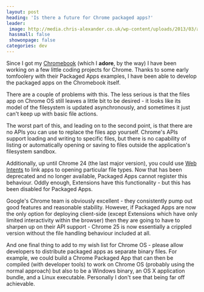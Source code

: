 ```yaml
---
layout: post
heading: 'Is there a future for Chrome packaged apps?'
leader:
 image: http://media.chris-alexander.co.uk/wp-content/uploads/2013/03/acer-300x212.jpg
 hassmall: false
 showonpage: false
categories: dev
---
```


Since I got my [Chromebook](http://www.google.co.uk/intl/en/chrome/devices/landing-acer.html) (which I **adore**, by the way) I have been working on a few little coding projects for Chrome. Thanks to some early tomfoolery with their Packaged Apps examples, I have been able to develop the packaged apps on the Chromebook itself.

<!-- Replace missing image from http://media.chris-alexander.co.uk/wp-content/uploads/2013/03/acer-300x212.jpg -->

There are a couple of problems with this. The less serious is that the files app on Chrome OS still leaves a little bit to be desired - it looks like its model of the filesystem is updated asynchronously, and sometimes it just can't keep up with basic file actions.

The worst part of this, and leading on to the second point, is that there are no APIs you can use to replace the files app yourself. Chrome's APIs support loading and writing to specific files, but there is no capability of listing or automatically opening or saving to files outside the application's filesystem sandbox.

Additionally, up until Chrome 24 (the last major version), you could use [Web Intents](https://web.archive.org/web/20170110052024/http://webintents.org/) to link apps to opening particular file types. Now that has been deprecated and no longer available, Packaged Apps cannot register this behaviour. Oddly enough, Extensions have this functionality - but this has been disabled for Packaged Apps.

Google's Chrome team is obviously excellent - they consistently pump out good features and reasonable stability. However, if Packaged Apps are now the only option for deploying client-side (except Extensions which have only limited interactivity within the browser) then they are going to have to sharpen up on their API support - Chrome 25 is now essentially a crippled version without the file handling behaviour included at all.

And one final thing to add to my wish list for Chrome OS - please allow developers to distribute packaged apps as separate binary files. For example, we could build a Chrome Packaged App that can then be compiled (with developer tools) to work on Chrome OS (probably using the normal approach) but also to be a Windows binary, an OS X application bundle, and a Linux executable. Personally I don't see that being far off achievable.
